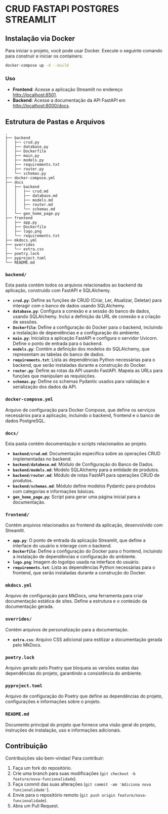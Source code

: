 # CRUD FASTAPI POSTGRES STREAMLIT

## Instalação via Docker

Para iniciar o projeto, você pode usar Docker. Execute o seguinte comando para construir e iniciar os containers:

```bash
docker-compose up -d --build
```

### Uso

- **Frontend**: Acesse a aplicação Streamlit no endereço [http://localhost:8501](http://localhost:8501).
- **Backend**: Acesse a documentação da API FastAPI em [http://localhost:8000/docs](http://localhost:8000/docs).

## Estrutura de Pastas e Arquivos

```
.
├── backend
│   ├── crud.py
│   ├── database.py
│   ├── Dockerfile
│   ├── main.py
│   ├── models.py
│   ├── requirements.txt
│   ├── router.py
│   └── schemas.py
├── docker-compose.yml
├── docs
│   ├── backend
│   │   ├── crud.md
│   │   ├── database.md
│   │   ├── models.md
│   │   ├── router.md
│   │   └── schemas.md
│   └── gen_home_page.py
├── frontend
│   ├── app.py
│   ├── Dockerfile
│   ├── logo.png
│   └── requirements.txt
├── mkdocs.yml
├── overrides
│   └── extra.css
├── poetry.lock
├── pyproject.toml
└── README.md
```

### `backend/`

Esta pasta contém todos os arquivos relacionados ao backend da aplicação, construído com FastAPI e SQLAlchemy.

- **`crud.py`**: Define as funções de CRUD (Criar, Ler, Atualizar, Deletar) para interagir com o banco de dados usando SQLAlchemy.
- **`database.py`**: Configura a conexão e a sessão do banco de dados, usando SQLAlchemy. Inclui a definição da URL de conexão e a criação de sessões.
- **`Dockerfile`**: Define a configuração do Docker para o backend, incluindo a instalação de dependências e a configuração do ambiente.
- **`main.py`**: Inicializa a aplicação FastAPI e configura o servidor Uvicorn. Define o ponto de entrada para o backend.
- **`models.py`**: Contém a definição dos modelos do SQLAlchemy, que representam as tabelas do banco de dados.
- **`requirements.txt`**: Lista as dependências Python necessárias para o backend, que serão instaladas durante a construção do Docker.
- **`router.py`**: Define as rotas da API usando FastAPI. Mapeia as URLs para funções que manipulam as requisições.
- **`schemas.py`**: Define os schemas Pydantic usados para validação e serialização dos dados da API.

### `docker-compose.yml`

Arquivo de configuração para Docker Compose, que define os serviços necessários para a aplicação, incluindo o backend, frontend e o banco de dados PostgreSQL.

### `docs/`

Esta pasta contém documentação e scripts relacionados ao projeto.

- **`backend/crud.md`**: Documentação específica sobre as operações CRUD implementadas no backend.
- **`backend/databese.md`**: Módulo de Configuração do Banco de Dados.
- **`backend/models.md`**: Modelo SQLAlchemy para a entidade de produtos.
- **`backend/router.md`**: Módulo de rotas FastAPI para operações CRUD de produtos.
- **`backend/schemas.md`**: Módulo define modelos Pydantic para produtos com categorias e informações básicas.
- **`gen_home_page.py`**: Script para gerar uma página inicial para a documentação.

### `frontend/`

Contém arquivos relacionados ao frontend da aplicação, desenvolvido com Streamlit.

- **`app.py`**: O ponto de entrada da aplicação Streamlit, que define a interface do usuário e interage com o backend.
- **`Dockerfile`**: Define a configuração do Docker para o frontend, incluindo a instalação de dependências e configuração do ambiente.
- **`logo.png`**: Imagem do logotipo usada na interface do usuário.
- **`requirements.txt`**: Lista as dependências Python necessárias para o frontend, que serão instaladas durante a construção do Docker.

### `mkdocs.yml`

Arquivo de configuração para MkDocs, uma ferramenta para criar documentação estática de sites. Define a estrutura e o conteúdo da documentação gerada.

### `overrides/`

Contém arquivos de personalização para a documentação.

- **`extra.css`**: Arquivo CSS adicional para estilizar a documentação gerada pelo MkDocs.

### `poetry.lock`

Arquivo gerado pelo Poetry que bloqueia as versões exatas das dependências do projeto, garantindo a consistência do ambiente.

### `pyproject.toml`

Arquivo de configuração do Poetry que define as dependências do projeto, configurações e informações sobre o projeto.

### `README.md`

Documento principal do projeto que fornece uma visão geral do projeto, instruções de instalação, uso e informações adicionais.

## Contribuição

Contribuições são bem-vindas! Para contribuir:

1. Faça um fork do repositório.
2. Crie uma branch para suas modificações (`git checkout -b feature/nova-funcionalidade`).
3. Faça commit das suas alterações (`git commit -am 'Adiciona nova funcionalidade'`).
4. Envie para o repositório remoto (`git push origin feature/nova-funcionalidade`).
5. Abra um Pull Request.

